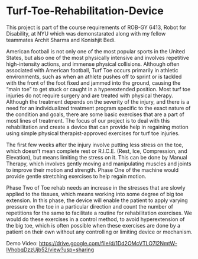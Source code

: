 # Turf-Toe-Rehabilitation-Device

This project is part of the course requirements of ROB-GY 6413, Robot for Disability, at NYU which was demonstarated along with my fellow teammates Archit Sharma and Konishjit Bedi.

American football is not only one of the most popular sports in the United States, but also one of the most physically intensive and involves repetitive high-intensity
actions, and immense physical collisions. Although often associated with American football, Turf Toe occurs primarily in athletic environments, such as when an athlete
pushes off to sprint or is tackled with the front of the foot fixed and jammed into the ground, causing the “main toe” to get stuck or caught in a hyperextended position.
Most turf toe injuries do not require surgery and are treated with physical therapy. Although the treatment depends on the severity of the injury, and there is a need for an individualized treatment program specific to the exact nature of the condition and goals, there are some basic exercises that are a part of most lines of treatment. The focus of our project is to deal with this rehabilitation and create a device that can provide help in regaining motion using simple physical therapist-approved exercises for turf toe injuries.

The first few weeks after the injury involve putting less stress on the toe, which doesn’t mean complete rest or R.I.C.E. (Rest, Ice, Compression, and Elevation), but
means limiting the stress on it. This can be done by Manual Therapy, which involves gently moving and manipulating muscles and joints to improve their motion and
strength. Phase One of the machine would provide gentle stretching exercises to help regain motion.

Phase Two of Toe rehab needs an increase in the stresses that are slowly applied to the tissues, which means working into some degree of big toe extension. In this
phase, the device will enable the patient to apply varying pressure on the toe in a particular direction and count the number of repetitions for the same to facilitate a
routine for rehabilitation exercises. We would do these exercises in a control method, to avoid hyperextension of the big toe, which is often possible when these exercises are done by a patient on their own without any controlling or limiting device or mechanism.

Demo Video: https://drive.google.com/file/d/1Dd2OMcVTLO7l2NmtW-IVhobqDzzUjb52/view?usp=sharing

